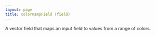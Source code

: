 ```yaml
---
layout: page
title: colorRampField (field)
---
```


A vector field that maps an input field to values from a range of colors.
